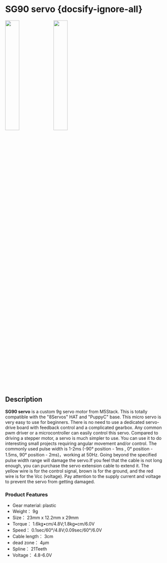 # SG90 servo {docsify-ignore-all}

<img src="assets/img/product_pics/accessory/SG90_servo/servo_p1.jpg" width="30%" height="30%">

<img src="assets/img/product_pics/accessory/SG90_servo/servo_p2.jpg" width="30%" height="30%">


## Description

**SG90 servo** is a custom 9g servo motor from M5Stack. This is totally compatible with the "8Servos" HAT and "PuppyC" base. This micro servo is very easy to use for beginners. There is no need to use a dedicated servo-drive board with feedback control and a complicated gearbox. Any common pwm driver or a microcontroller can easily control this servo. Compared to driving a stepper motor, a servo is much simpler to use. You can use it to do interesting small projects requiring angular movement and/or control.
 The commonly used pulse width is 1-2ms (-90° position - 1ms , 0° position - 1.5ms, 90° position - 2ms)，working at 50Hz. Going beyond the specified pulse width range will damage the servo.If you feel that the cable is not long enough, you can purchase the servo extension cable to extend it.
 The yellow wire is for the control signal, brown is for the ground, and the red wire is for the Vcc (voltage). Pay attention to the supply current and voltage to prevent the servo from getting damaged.

### Product Features

- Gear material: plastic 
- Weight： 9g
- Size： 23mm x 12.2mm x 29mm
- Torque： 1.6kg•cm/4.8V;1.8kg•cm/6.0V
- Speed： 0.1sec/60°/4.8V;0.09sec/60°/6.0V
- Cable length： 3cm
- dead zone： 4μm
- Spline： 21Teeth
- Voltage： 4.8-6.0V

<script>

   var purchase_link = 'https://m5stack.com/collections/m5-accessory/products/SG90-servo';

   anchor_search(purchase_link);
   scrollFunc();

</script>